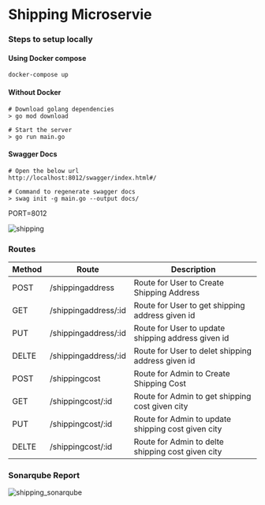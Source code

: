 # Shipping Microservie

### Steps to setup locally

#### Using Docker compose
```
docker-compose up
```

#### Without Docker
```
# Download golang dependencies
> go mod download

# Start the server
> go run main.go
```

#### Swagger Docs
```
# Open the below url
http://localhost:8012/swagger/index.html#/

# Command to regenerate swagger docs
> swag init -g main.go --output docs/
```

PORT=8012

![shipping](https://user-images.githubusercontent.com/39910073/165150262-7c406914-d13c-4d47-b33e-ed820897e0bb.svg)

### Routes
| Method | Route                           |  Description                                               |
|  ---   | ---                             |  ---                                                       |
| POST   |   /shippingaddress              |  Route for User to Create Shipping Address                 |
| GET    |   /shippingaddress/:id          |  Route for User to get shipping address given id           |
| PUT    |   /shippingaddress/:id          |  Route for User to update shipping address given id        | 
| DELTE  |   /shippingaddress/:id          |  Route for User to delet shipping address given id         |
| POST   |   /shippingcost                 |  Route for Admin to Create Shipping Cost                   | 
| GET    |   /shippingcost/:id             |  Route for Admin to get shipping cost given city           |
| PUT    |   /shippingcost/:id             |  Route for Admin to update shipping cost given city        |
| DELTE  |   /shippingcost/:id             |  Route for Admin to delte shipping cost given city         |

### Sonarqube Report

![shipping_sonarqube](https://user-images.githubusercontent.com/39910073/165330425-40c1fd70-d955-43e4-9196-287ecf1d97af.JPG)

